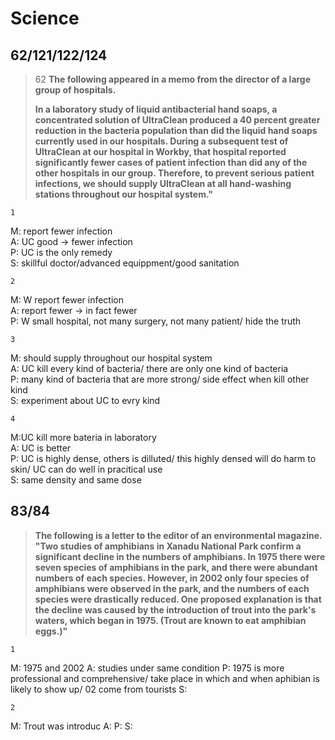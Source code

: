 Science
================
62/121/122/124
----------------------
>62
>**The following appeared in a memo from the director of a large group of hospitals.**
>
> **In a laboratory study of liquid antibacterial hand soaps, a concentrated solution of UltraClean produced a 40 percent greater reduction in the bacteria population than did the liquid hand soaps currently used in our hospitals. During a subsequent test of UltraClean at our hospital in Workby, that hospital reported significantly fewer cases of patient infection than did any of the other hospitals in our group. Therefore, to prevent serious patient infections, we should supply UltraClean at all hand-washing stations throughout our hospital system."**

    1
M: report fewer infection  
A: UC good -> fewer infection  
P: UC is the only remedy  
S: skillful doctor/advanced equippment/good sanitation  

    2
M: W report fewer infection  
A: report fewer -> in fact fewer  
P: W small hospital, not many surgery, not many patient/ hide the truth  


    3
M: should supply throughout our hospital system  
A: UC kill every kind of bacteria/ there are only one kind of bacteria   
P: many kind of bacteria that are more strong/ side effect when kill other kind  
S: experiment about UC to evry kind  

    4
M:UC kill more bateria in laboratory  
A: UC is better  
P: UC is highly dense, others is dilluted/ this highly densed will do harm to skin/ UC can do well in pracitical use  
S: same density and same dose   

83/84
----------------------------
>**The following is a letter to the editor of an environmental magazine. 
"Two studies of amphibians in Xanadu National Park confirm a significant decline in the numbers of amphibians. In 1975 there were seven species of amphibians in the park, and there were abundant numbers of each species. However, in 2002 only four species of amphibians were observed in the park, and the numbers of each species were drastically reduced. One proposed explanation is that the decline was caused by the introduction of trout into the park's waters, which began in 1975. (Trout are known to eat amphibian eggs.)"**

    1
M: 1975 and 2002
A: studies under same condition
P: 1975 is more professional and comprehensive/ take place in which and when aphibian is likely to show up/ 02 come from tourists
S:

    2
M: Trout was introduc
A:
P:
S:

<!--stackedit_data:
eyJoaXN0b3J5IjpbLTEwMzI3ODM4MDksLTY3MDU4OTIwMl19
-->